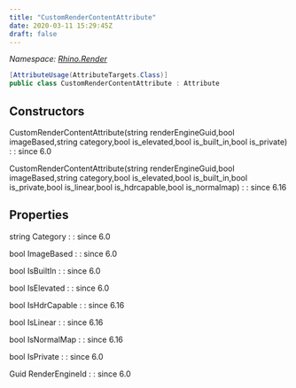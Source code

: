 ```yaml
---
title: "CustomRenderContentAttribute"
date: 2020-03-11 15:29:45Z
draft: false
---
```


*Namespace: [Rhino.Render](../)*

```cs
[AttributeUsage(AttributeTargets.Class)]
public class CustomRenderContentAttribute : Attribute
```
## Constructors

CustomRenderContentAttribute(string renderEngineGuid,bool imageBased,string category,bool is_elevated,bool is_built_in,bool is_private)
: 
: since 6.0

CustomRenderContentAttribute(string renderEngineGuid,bool imageBased,string category,bool is_elevated,bool is_built_in,bool is_private,bool is_linear,bool is_hdrcapable,bool is_normalmap)
: 
: since 6.16
## Properties

string Category
: 
: since 6.0

bool ImageBased
: 
: since 6.0

bool IsBuiltIn
: 
: since 6.0

bool IsElevated
: 
: since 6.0

bool IsHdrCapable
: 
: since 6.16

bool IsLinear
: 
: since 6.16

bool IsNormalMap
: 
: since 6.16

bool IsPrivate
: 
: since 6.0

Guid RenderEngineId
: 
: since 6.0
